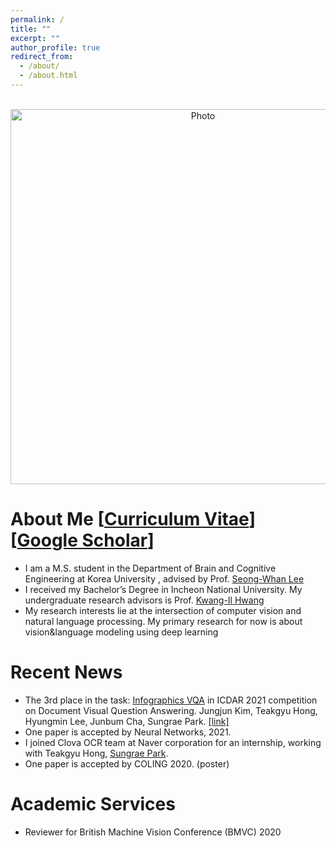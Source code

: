 ```yaml
---
permalink: /
title: ""
excerpt: ""
author_profile: true
redirect_from: 
  - /about/
  - /about.html
---
```



<p align="center">
  <img src="https://MonsKim999.github.io/images/profile2.jpg?raw=true" alt="Photo" style="width: 600px;"/> 
</p>


# About Me [[Curriculum Vitae](https://monskim999.github.io//files/CV__Jung_Jun_Kim.pdf)] [[Google Scholar](https://scholar.google.com/citations?user=LiY2qccAAAAJ&hl=ko)]
* I am a M.S. student in the Department of Brain and Cognitive Engineering at Korea University , advised by Prof. [Seong-Whan Lee](http://pr.korea.ac.kr/sub2_1.php?code=LSW)
* I received my Bachelor’s Degree in Incheon National University. My undergraduate research advisors is Prof. [Kwang-Il Hwang](https://sites.google.com/site/brightdayian/)
* My research interests lie at the intersection of computer vision and natural language processing. My primary research for now is about vision&language modeling using deep learning

# Recent News
* The 3rd place in the task: [Infographics VQA](https://rrc.cvc.uab.es/?ch=17&com=introduction) in ICDAR 2021 competition on Document Visual Question Answering. Jungjun Kim, Teakgyu Hong, Hyungmin Lee, Junbum Cha, Sungrae Park. [[link]](https://rrc.cvc.uab.es/?ch=17&com=evaluation&task=3)
* One paper is accepted by Neural Networks, 2021.
* I joined Clova OCR team at Naver corporation for an internship, working with Teakgyu Hong, [Sungrae Park](https://scholar.google.co.kr/citations?user=bMxlLWQAAAAJ&hl=ko).
* One paper is accepted by COLING 2020. (poster)


# Academic Services
* Reviewer for British Machine Vision Conference (BMVC) 2020
